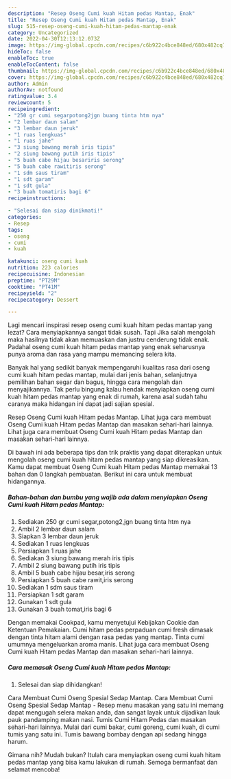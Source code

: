 ```yaml
---
description: "Resep Oseng Cumi kuah Hitam pedas Mantap, Enak"
title: "Resep Oseng Cumi kuah Hitam pedas Mantap, Enak"
slug: 515-resep-oseng-cumi-kuah-hitam-pedas-mantap-enak
category: Uncategorized
date: 2022-04-30T12:13:12.073Z
image: https://img-global.cpcdn.com/recipes/c6b922c4bce848ed/680x482cq70/oseng-cumi-kuah-hitam-pedas-mantap-foto-resep-utama.jpg
hideToc: false
enableToc: true
enableTocContent: false
thumbnail: https://img-global.cpcdn.com/recipes/c6b922c4bce848ed/680x482cq70/oseng-cumi-kuah-hitam-pedas-mantap-foto-resep-utama.jpg
cover: https://img-global.cpcdn.com/recipes/c6b922c4bce848ed/680x482cq70/oseng-cumi-kuah-hitam-pedas-mantap-foto-resep-utama.jpg
author: Admin
authorAv: notfound
ratingvalue: 3.4
reviewcount: 5
recipeingredient:
- "250 gr cumi segarpotong2jgn buang tinta htm nya"
- "2 lembar daun salam"
- "3 lembar daun jeruk"
- "1 ruas lengkuas"
- "1 ruas jahe"
- "3 siung bawang merah iris tipis"
- "2 siung bawang putih iris tipis"
- "5 buah cabe hijau besariris serong"
- "5 buah cabe rawitiris serong"
- "1 sdm saus tiram"
- "1 sdt garam"
- "1 sdt gula"
- "3 buah tomatiris bagi 6"
recipeinstructions:

- "Selesai dan siap dinikmati!"
categories:
- Resep
tags:
- oseng
- cumi
- kuah

katakunci: oseng cumi kuah 
nutrition: 223 calories
recipecuisine: Indonesian
preptime: "PT29M"
cooktime: "PT41M"
recipeyield: "2"
recipecategory: Dessert

---
```



Lagi mencari inspirasi resep oseng cumi kuah hitam pedas mantap yang lezat? Cara menyiapkannya sangat tidak susah. Tapi Jika salah mengolah maka hasilnya tidak akan memuaskan dan justru cenderung tidak enak. Padahal oseng cumi kuah hitam pedas mantap yang enak seharusnya punya aroma dan rasa yang mampu memancing selera kita.


Banyak hal yang sedikit banyak mempengaruhi kualitas rasa dari oseng cumi kuah hitam pedas mantap, mulai dari jenis bahan, selanjutnya pemilihan bahan segar dan bagus, hingga cara mengolah dan menyajikannya. Tak perlu bingung kalau hendak menyiapkan oseng cumi kuah hitam pedas mantap yang enak di rumah, karena asal sudah tahu caranya maka hidangan ini dapat jadi sajian spesial.

Resep Oseng Cumi kuah Hitam pedas Mantap. Lihat juga cara membuat Oseng Cumi kuah Hitam pedas Mantap dan masakan sehari-hari lainnya. Lihat juga cara membuat Oseng Cumi kuah Hitam pedas Mantap dan masakan sehari-hari lainnya.


Di bawah ini ada beberapa tips dan trik praktis yang dapat diterapkan untuk mengolah oseng cumi kuah hitam pedas mantap yang siap dikreasikan. Kamu dapat membuat Oseng Cumi kuah Hitam pedas Mantap memakai 13 bahan dan 0 langkah pembuatan. Berikut ini cara untuk membuat hidangannya.

<!--inarticleads1-->

##### Bahan-bahan dan bumbu yang wajib ada dalam menyiapkan Oseng Cumi kuah Hitam pedas Mantap:

1. Sediakan 250 gr cumi segar,potong2,jgn buang tinta htm nya
1. Ambil 2 lembar daun salam
1. Siapkan 3 lembar daun jeruk
1. Sediakan 1 ruas lengkuas
1. Persiapkan 1 ruas jahe
1. Sediakan 3 siung bawang merah iris tipis
1. Ambil 2 siung bawang putih iris tipis
1. Ambil 5 buah cabe hijau besar,iris serong
1. Persiapkan 5 buah cabe rawit,iris serong
1. Sediakan 1 sdm saus tiram
1. Persiapkan 1 sdt garam
1. Gunakan 1 sdt gula
1. Gunakan 3 buah tomat,iris bagi 6


Dengan memakai Cookpad, kamu menyetujui Kebijakan Cookie dan Ketentuan Pemakaian. Cumi hitam pedas perpaduan cumi fresh dimasak dengan tinta hitam alami dengan rasa pedas yang mantap. Tinta cumi umumnya mengeluarkan aroma manis. Lihat juga cara membuat Oseng Cumi kuah Hitam pedas Mantap dan masakan sehari-hari lainnya. 

<!--inarticleads2-->

##### Cara memasak Oseng Cumi kuah Hitam pedas Mantap:


1. Selesai dan siap dihidangkan!

Cara Membuat Cumi Oseng Spesial Sedap Mantap. Cara Membuat Cumi Oseng Spesial Sedap Mantap - Resep menu masakan yang satu ini memang dapat mengugah selera makan anda, dan sangat layak untuk dijadikan lauk pauk pandamping makan nasi. Tumis Cumi Hitam Pedas dan masakan sehari-hari lainnya. Mulai dari cumi bakar, cumi goreng, cumi kuah, di cumi tumis yang satu ini. Tumis bawang bombay dengan api sedang hingga harum. 

Gimana nih? Mudah bukan? Itulah cara menyiapkan oseng cumi kuah hitam pedas mantap yang bisa kamu lakukan di rumah. Semoga bermanfaat dan selamat mencoba!
